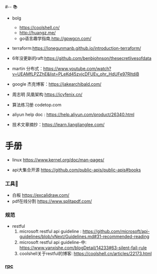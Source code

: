 #--
📚
* bolg
   * https://coolshell.cn/
   * http://huangz.me/ 
   * go语言趣学指南,http://gpwgcn.com/ 

* terraform:https://lonegunmanb.github.io/introduction-terraform/

* 6年没更新的raft:https://github.com/benbjohnson/thesecretlivesofdata

* martin 分布式：https://www.youtube.com/watch?v=UEAMfLPZZhE&list=PLeKd45zvjcDFUEv_ohr_HdUFe97RItdiB
* google 杰克博客：https://jakearchibald.com/
* 周志明 凤凰架构 https://icyfenix.cn/
* 算法练习册 codetop.com
* aliyun help doc : https://help.aliyun.com/product/26340.html
* 技术文章摘抄：https://learn.lianglianglee.com/

# 手册
  * linux https://www.kernel.org/doc/man-pages/

* api大集合开源 https://github.com/public-apis/public-apis#books


### 工具🔧
   * 白板 https://excalidraw.com/ 
   * pdf在线分割 https://www.splitapdf.com/

### 规范   
   * restful 
      1. microsoft restful api  guideline : https://github.com/microsoft/api-guidelines/blob/vNext/Guidelines.md#31-recommended-reading
      2. microsoft restful api  guideline-中: https://www.yanxishe.com/blogDetail/14233#63-silent-fail-rule
      3. coolshell关于restful的博客: https://coolshell.cn/articles/22173.html


### [rpc](https://github.com/28-HuaSheng/output/blob/main/rpc.md)
